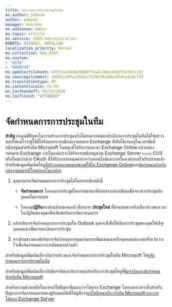 ```yaml
---
title: จัดกำหนดการการประชุมในทีม
ms.author: pebaum
author: pebaum
manager: mnirkhe
ms.audience: Admin
ms.topic: article
ms.service: o365-administration
ROBOTS: NOINDEX, NOFOLLOW
localization_priority: Normal
ms.collection: Adm_O365
ms.custom:
- "2678"
- "9000736"
ms.openlocfilehash: d75f3a1d83845609ff4a41788ce9dbf92fbfc3d7
ms.sourcegitcommit: c6692ce0fa1358ec3529e59ca0ecdfdea4cdc759
ms.translationtype: MT
ms.contentlocale: th-TH
ms.lasthandoff: 09/14/2020
ms.locfileid: "47746922"
---
```

# <a name="schedule-a-meeting-in-teams"></a>จัดกำหนดการการประชุมในทีม

**สำคัญ** ถ้าคุณมีปัญหาในการสร้างการประชุมหรือไม่สามารถค้นหาตัวเลือกการประชุมในทีมได้ให้ตรวจสอบให้แน่ใจว่าผู้ใช้ที่ได้รับผลกระทบมีกล่องจดหมาย Exchange ที่เปิดใช้งานอยู่ในเวอร์ชันที่สนับสนุนสำหรับทีม Microsoft ในขณะที่ได้รับการแนะนำ Exchange Online แล้วกล่องจดหมาย Exchange ภายในองค์กรจะได้รับการสนับสนุนบน Exchange Server ๒๐๑๖ CU3 หรือใหม่กว่าด้วย OAuth ที่ได้รับการกำหนดค่าระหว่างออนไลน์และภายในองค์กรเสร็จเรียบร้อยแล้ว สำหรับข้อมูลเพิ่มเติมให้ดู[ที่สร้างกล่องจดหมายของผู้ใช้ใน Exchange Online](https://docs.microsoft.com/exchange/recipients-in-exchange-online/create-user-mailboxes)และ[ข้อกำหนดสำหรับกล่องจดหมายที่โฮสต์ภายในองค์กร](https://docs.microsoft.com/microsoftteams/exchange-teams-interact#requirements-for-mailboxes-hosted-on-premises) 

1. คุณสามารถจัดกำหนดการการประชุมได้โดยการเลือกดังนี้

    - **จัดกำหนดการ** ไอคอนการประชุมในการสนทนาที่ด้านล่างกล่องเขียนเพื่อจองการประชุมกับบุคคลในการแชท

    - ไอคอน**ปฏิทิน**ทางด้านซ้ายของแอป เลือกการ **ประชุมใหม่** ที่ด้านบนขวาหรือเลือกช่วงของเวลาในปฏิทินของคุณเพื่อเปิดฟอร์มการจัดกำหนดการ

2. คล้ายกับการจัดกำหนดการการประชุมใน Outlook คุณจะตั้งชื่อให้กับการประชุมของคุณให้เชิญบุคคลและเพิ่มรายละเอียดการประชุม

3. ทางด้านขวาของฟอร์มการจัดกำหนดการคุณสามารถเพิ่มแชนเนลหรือบุคคลแต่ละคนหรือเว้นว่างไว้เพื่อจัดกำหนดการการนัดหมายส่วนตัว

สำหรับข้อมูลเพิ่มเติมเกี่ยวกับการสร้างและจัดกำหนดการการประชุมในทีม Microsoft ให้ดู[จัดกำหนดการการประชุมในทีม](https://support.office.com/article/Schedule-a-meeting-in-Teams-943507a9-8583-4c58-b5d2-8ec8265e04e5)

สำหรับข้อมูลเพิ่มเติมเกี่ยวกับขีดจำกัดและข้อกำหนดสำหรับการประชุมให้ดูที่[ขีดจำกัดและข้อกำหนดสำหรับทีม Microsoft](https://docs.microsoft.com/microsoftteams/limits-specifications-teams#meetings-and-calls)

สำหรับความช่วยเหลือในการแก้ไขปัญหาทีมและการโต้ตอบ Exchange โดยเฉพาะอย่างยิ่งสำหรับปัญหาการจัดกำหนดการของผู้รับมอบสิทธิ์ให้ดูที่การ[แก้ไขปัญหาเกี่ยวกับทีม Microsoft และการโต้ตอบ Exchange Server](https://docs.microsoft.com/microsoftteams/troubleshoot/known-issues/teams-exchange-interaction-issue)